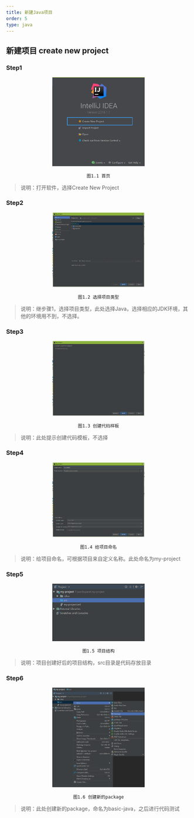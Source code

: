 ```yaml
---
title: 新建Java项目
order: 5
type: java
---
```


## 新建项目   create new project

### Step1

<center>
	<img src="images/project-1.png" width="50%" height="50%" />

	图1.1 首页
</center>

> 说明：打开软件，选择Create New Project

### Step2

 <center>
	<img src="images/project-2.png" width="50%" height="50%" />

	图1.2 选择项目类型
</center>

> 说明：继步骤1，选择项目类型，此处选择Java，选择相应的JDK环境，其他的环境用不到，不选择。
### Step3

 <center>
	<img src="images/project-3.png" width="50%" height="50%" />

	图1.3 创建代码样板
</center>

>说明：此处提示创建代码模板，不选择

### Step4

 <center>
	<img src="images/project-4.png" width="50%" height="50%" />

	图1.4 给项目命名
</center>

>说明：给项目命名，可根据项目来自定义名称。此处命名为my-project

### Step5

 <center>
	<img src="images/project-5.png" width="50%" height="50%" />

	图1.5 项目结构
</center>

>说明：项目创建好后的项目结构，src目录是代码存放目录

### Step6

 <center>
	<img src="images/project-6.png" width="50%" height="50%" />

	图1.6 创建新的package
</center>

>说明：此处创建新的package，命名为basic-java，之后进行代码测试